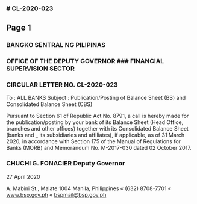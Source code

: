 ### # CL-2020-023

## Page 1

### BANGKO SENTRAL NG PILIPINAS

### OFFICE OF THE DEPUTY GOVERNOR ### FINANCIAL SUPERVISION SECTOR

### CIRCULAR LETTER NO. CL-2020-023

To : ALL BANKS Subject : Publication/Posting of Balance Sheet (BS) and Consolidated Balance Sheet (CBS)

Pursuant to Section 61 of Republic Act No. 8791, a call is hereby made for the publication/posting by your bank of its Balance Sheet (Head Office, branches and other offices) together with its Consolidated Balance Sheet (banks and _ its subsidiaries and affiliates), if applicable, as of 31 March 2020, in accordance with Section 175 of the Manual of Regulations for Banks (MORB) and Memorandum No. M-2017-030 dated 02 October 2017.

### CHUCHI G. FONACIER Deputy Governor

27 April 2020

A. Mabini St., Malate 1004 Manila, Philippines « (632) 8708-7701 « www.bsp.gov.ph « bspmail@bsp.gov.ph 